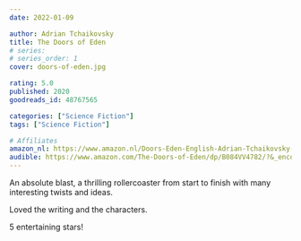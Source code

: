 ```yaml
---
date: 2022-01-09

author: Adrian Tchaikovsky
title: The Doors of Eden
# series: 
# series_order: 1
cover: doors-of-eden.jpg

rating: 5.0
published: 2020
goodreads_id: 48767565

categories: ["Science Fiction"]
tags: ["Science Fiction"]

# Affiliates
amazon_nl: https://www.amazon.nl/Doors-Eden-English-Adrian-Tchaikovsky-ebook/dp/B081YYLJC7/?&_encoding=UTF8&tag=sofielambre0f-21&linkCode=ur2&linkId=3654cfe797616a153818e8d0d3e377be&camp=247&creative=1211
audible: https://www.amazon.com/The-Doors-of-Eden/dp/B084VV4782/?&_encoding=UTF8&tag=bramvandenbus-20&linkCode=ur2&linkId=7cc44ba6e5495513a231e222d71147fc&camp=1789&creative=9325
---
```


An absolute blast, a thrilling rollercoaster from start to finish with many interesting twists and ideas.

<!--more-->

Loved the writing and the characters.

5 entertaining stars!
